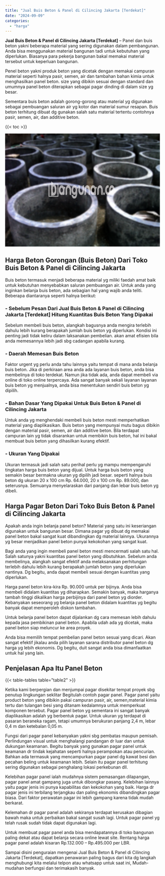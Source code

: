 ```yaml
---
title: "Jual Buis Beton & Panel di Cilincing Jakarta [Terdekat]"
date: "2024-09-09"
categories: 
  - "harga"
---
```


**Jual Buis Beton & Panel di Cilincing Jakarta \[Terdekat\]** – Panel dan buis beton yakni beberapa material yang sering digunakan dalam pembangunan. Anda bisa menggunakan material bangunan tadi untuk kebutuhan yang diperlukan. Biasanya para pekerja bangunan bakal memakai material tersebut untuk keperluan bangunan.

Penel beton yakni produk beton yang dicetak dengan memakai campuran material seperti halnya pasir, semen, air dan tambahan bahan kimia untuk menghasilkan panel beton. size yang dibikin sesuai dengan standard dan umumnya panel beton diterapkan sebagai pagar dinding di dalam size yg besar.

Sementara buis beton adalah gorong-gorong atau material yg digunakan sebagai pembuangan saluran air yg kotor dan material sumur resapan. Buis beton terhitung dibuat dg gunakan salah satu material tertentu contohnya pasir, semen, air, dan additive beton.

{{< toc >}}

![Jual Buis Beton & Panel di Cilincing Jakarta [Terdekat]](/images/jual-panel-buis-beton-murah-12.png)

## Harga Beton Gorongan (Buis Beton) Dari Toko Buis Beton & Panel di Cilincing Jakarta

Buis beton termasuk menjadi beberapa material yg miliki faedah amat baik untuk kebutuhan menyebabkan saluran pembuangan air. Untuk anda yang inginkan belanja buis beton, ada sebagian hal yang wajib anda teliti. Beberapa diantaranya seperti halnya berikut:

### \- Sebelum Pesan Dari Jual Buis Beton & Panel di Cilincing Jakarta \[Terdekat\] Hitung Kuantitas Buis Beton Yang Dipakai

Sebelum membeli buis beton, alangkah bagusnya anda mengira terlebih dahulu lebih kurang berapakah jumlah buis beton yg diperlukan. Kondisi ini penting jadi tidak keliru dalam laksanakan pembelian. akan amat efisien bila anda memesannya lebih jadi sbg cadangan apabila kurang.

### \- Daerah Memesan Buis Beton

Faktor urgent yg perlu anda tahu lainnya yaitu tempat di mana anda belanja buis beton. Jika di perkiraan area anda ada layanan buis beton, anda bisa membelinya di toko terdekat. Namun jika tidak ada, anda dapat membeli via online di toko online terpercaya. Ada sangat banyak sekali layanan layanan buis beton yg menjualnya, anda bisa menentukan sendiri buis beton yg dipilih.

### \- Bahan Dasar Yang Dipakai Untuk Buis Beton & Panel di Cilincing Jakarta

Untuk anda yg menghendaki membeli buis beton mesti memperhatikan material yang diaplikasikan. Buis beton yang mempunyai mutu bagus dibikin dengan material pasir, semen, air dan additive beton. Bila terdapat campuran lain yg tidak disarankan untuk membikin buis beton, hal ini bakal membuat buis beton yang dihasilkan kurang efektif.

### \- Ukuran Yang Dipakai

Ukuran termasuk jadi salah satu perihal perlu yg mampu mempengaruhi tingkatan harga buis beton yang dijual. Untuk harga buis beton yang semakin besar bermakna ukuran yg dipilih jadi besar. seperti halnya buis beton dg ukuran 20 x 100 cm Rp. 64.000, 20 x 100 cm Rp. 89.000, dan seterusnya. Semuanya menyelaraskan dari panjang dan lebar buis beton yg dibeli.

## Harga Pagar Beton Dari Toko Buis Beton & Panel di Cilincing Jakarta

Apakah anda ingin belanja panel beton? Material yang satu ini keseriangan digunakan untuk bangunan besar. Dimana pagar yg dibuat dg memakai panel beton bakal sangat kuat dibandingkan dg material lainnya. Ukurannya yg besar menjadikan panel beton punyai kekokohan yang sangat kuat.

Bagi anda yang ingin membeli panel beton mesti mencermati salah satu hal. Salah satunya yakni kuantitas panel beton yang dibutuhkan. Sebelum anda membelinya, alangkah sangat efektif anda melaksanakan perhitungan terlebih dahulu lebih kurang berapakah jumlah beton yang diperlukan nantinya. Dg begitu, anda dapat membeli sesuai dengan kuantitas yang diperlukan.

Harga panel beton kira-kira Rp. 90.000 untuk per bijinya. Anda bisa membeli didalam kuantitas yg diharapkan. Semakin banyak, maka harganya tambah tinggi dikalikan harga perbijinya dari panel beton yg diorder. Kebanyakan seseorang yg belanja panel beton didalam kuantitas yg begitu banyak dapat memperoleh diskon tambahan.

Untuk belanja panel beton dapat dijalankan dg cara memesan lebih dahulu kepada jasa pembikinan panel beton. Apabila udah ada yg dicetak, maka panel beton siap meluncur ke area proyek.

Anda bisa memilih tempat pembelian panel beton sesuai yang dicari. Akan sangat efektif jikalau anda pilih layanan sarana distributor panel beton dg harga yg lebih ekonomis. Dg begitu, duit sangat anda bisa dimanfaatkan untuk hal yang lain.

## Penjelasan Apa Itu Panel Beton

{{< table-tables table="table2" >}}

Ketika kami berpergian dan menjumpai pagar disekitar tempat proyek sbg penutup lingkungan seklitar Begitulah contoh pagar panel. Pagar panel yaitu product beton yang dibikin pakai campuran pasir, air, semen,material kimia tertu dan tulangan besi yang ditanam kedalamnya untuk memperkuat komponen tersebut. Pagar panel beton yg sementara ini sangat banyak diaplikasikan adalah yg berbentuk pagar. Untuk ukuran yg terdapat di pasaran beraneka ragam, tetapi umumnya berukuran panjang 2,4 m, lebar 0,4 m dan ketebalan 0,05 m.

Fungsi dari pagar panel kebanyakan yakni sbg pembatas maupun pemisah. Perlindungan visual untuk menghalangi pandangan dr luar dan untuk dukungan keamanan. Begitu banyak yang gunakan pagar panel untuk keamanan dr tindak kejahatan seperti halnya perampokan atau pencurian. Bahkan ada termasuk yang mencampurkan pagar panel dg kawat besi dan pecahan beling untuk keamanan lebih. Selain itu pagar panel terhitung sering digunakan sebagai penghalang lokasi perkebunan dll.

Kelebihan pagar panel ialah mudahnya sistem pemasangan dilapangan, pagar panel amat gampang juga untuk dibongkar pasang. Kelebihan lainnya yaitu pagar jenis ini punya kapabilitas dan kekokohan yang baik. Harga dr pagar jenis ini terbilang terjangkau dan paling ekonomis dibandingkan pagar biasa. Dari faktor perawatan pagar ini lebih gampang karena tidak mudah berkarat.

Kelemahan dr pagar panel adalah sekiranya terdapat kerusakan dibagian bawah maka untuk perbaikan bakal sangat susah lagi. Untuk pagar panel yg telah rusak sudah tidak dapat digunakan lagi.

Untuk membuat pagar panel anda bisa mendapatannya di toko bangunan paling dekat atau dapat belanja secara online lewat site. Rentang harga pagar panel adalah kisaran Rp.132.000 – Rp.495.000 per LBR.

Sampai disini penguraian mengenai Jual Buis Beton & Panel di Cilincing Jakarta \[Terdekat\], dapatkan penawaran paling bagus dari kita dg langkah menghubungi kita melalui telpon atau whatsapp untuk saat ini, Mudah-mudahan berfungsi dan terimakasih banyak.
